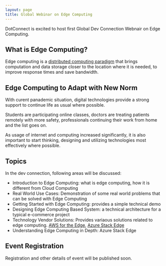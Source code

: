 ```yaml
---
layout: page
title: Global Webinar on Edge Computing
---
```


DotConnect is excited to host first Global Dev Connection Webnair on Edge Computing.

## What is Edge Computing?
Edge computing is a [distributed computing paradigm](https://en.wikipedia.org/wiki/Edge_computing) that brings computation and data storage closer to the location where it is needed, to improve response times and save bandwidth. 

## Edge Computing to Adapt with New Norm

With curent panademic situation, digital technologies provide a strong support to continue life as usual where possible. 

Students are participating online classes, doctors are treating patients remotely with more safety, professionals continuing their work from home and the list goes on. 

As usage of internet and computing increased significantly, it is also important to start thinking, designing and utilizing technologies most effectively where possible.

## Topics

In the dev connection, following areas will be discussed:

* Introduction to Edge Computing: what is edge computing, how it is different from Cloud Computing
* Real World Use Cases: Demonstration of some real world problems that can be solved with Edge Computing
* Getting Started with Edge Computing: provides a simple technical demo
* Designing Edge Computing Based System: a technical architecture for a typical e-commerce project
* Technology Vendor Solutions: Provides variaous solutions related to edge computing. [AWS for the Edge](https://aws.amazon.com/edge), [Azure Stack Edge](https://azure.microsoft.com/en-gb/products/azure-stack/edge/)
* Understanding Edge Computing in Depth: Azure Stack Edge

## Event Registration
Registration and other details of event will be published soon.
